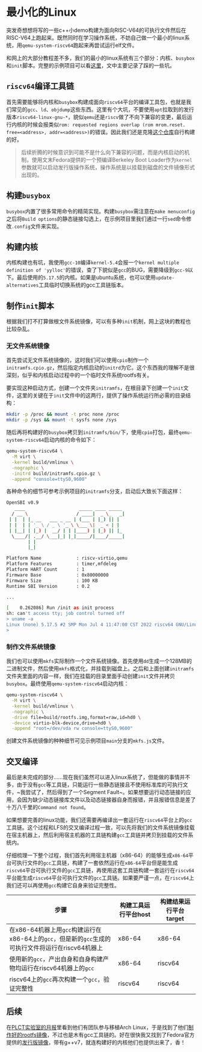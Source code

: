 # 最小化的Linux

突发奇想想将写的一些c++小demo构建为面向RISC-V64的可执行文件然后在RISC-V64上跑起来。既然同时在学习操作系统，不妨自己做一个最小的linux系统，用`qemu-system-riscv64`跑起来再尝试运行elf文件。

和网上的大部分教程差不多，我们的最小的linux系统有三个部分：内核、`busybox`和`init`脚本。完整的示例项目可以看[这里](https://github.com/EverSeenTOTOTO/mini-linux-riscv)，文中主要记录了踩的一些坑。

## `riscv64`编译工具链

首先需要能够将内核和`busybox`构建成面向`riscv64`平台的编译工具包，也就是我们常见的`gcc`、`ld`、`objdump`这些东西。这里有个大坑，不要使用`apt`拉取到的发行版本`riscv64-linux-gnu-*`，貌似`qemu`还是`riscv`做了不向下兼容的变更，最后运行内核的时候会报类似`rom: requested regions overlap (rom mrom.reset. free=<address>, addr=<address>)`的错误。因此我们还是克隆[这个仓库](https://github.com/riscv-collab/riscv-gnu-toolchain.git)自行构建的好。

> 后续折腾的时候意识到可能不是什么向下兼容的问题，而是内核启动的机制，使用文末Fedora提供的一个预编译Berkeley Boot Loader作为`kernel`参数就可以启动发行版操作系统，操作系统是以挂载到磁盘的文件镜像形式出现的。

## 构建`busybox`

`busybox`内置了很多常用命令的精简实现。构建`busybox`需注意在`make menuconfig`之后将`Build options`的静态链接勾选上，在示例项目里我们通过一行`sed`命令修改`.config`文件来实现。

## 构建内核

内核构建也有坑，我使用`gcc-10`编译`kernel-5.4`会报一个`kernel multiple definition of 'yylloc'`的错误，查了下貌似是`gcc`的BUG，需要降级到`gcc-9`以下。最后使用的`5.17.5`的内核。如果是ubuntu系统，也可以使用`update-alternatives`工具临时切换系统的gcc工具链版本。

## 制作`init`脚本

根据我们打不打算做根文件系统镜像，可以有多种`init`机制，网上这块的教程也比较杂乱。

### 无文件系统镜像

首先尝试无文件系统镜像的，这时我们可以使用`cpio`制作一个`initramfs.cpio.gz`，然后指定内核启动的`initrd`为它。这个东西我的理解不是很深刻，似乎和内核启动过程中的一个临时文件系统rootfs有关。

要实现这种启动方式，创建一个文件夹`initramfs`，在根目录下创建一个`init`文件，这里的关键在于`init`文件中的这两行，提供了操作系统运行所必需的目录结构：

```bash 
mkdir -p /proc && mount -t proc none /proc
mkdir -p /sys && mount -t sysfs none /sys
```

随后再将构建好的`busybox`拷贝到`initramfs/bin/`下，使用`cpio`打包，最终`qemu-system-riscv64`启动内核的命令如下：

```bash 
qemu-system-riscv64 \
  -M virt \
  -kernel build/vmlinux \
  -nographic \
  -initrd build/initramfs.cpio.gz \
  -append "console=ttyS0,9600"
```

各种命令的细节可参考示例项目的`initramfs`分支，启动后大致长下面这样：

```bash 
OpenSBI v0.9
   ____                    _____ ____ _____
  / __ \                  / ____|  _ \_   _|
 | |  | |_ __   ___ _ __ | (___ | |_) || |
 | |  | | '_ \ / _ \ '_ \ \___ \|  _ < | |
 | |__| | |_) |  __/ | | |____) | |_) || |_
  \____/| .__/ \___|_| |_|_____/|____/_____|
        | |
        |_|

Platform Name             : riscv-virtio,qemu
Platform Features         : timer,mfdeleg
Platform HART Count       : 1
Firmware Base             : 0x80000000
Firmware Size             : 100 KB
Runtime SBI Version       : 0.2

...

[    0.262086] Run /init as init process
sh: can't access tty; job control turned off
> uname -a
Linux (none) 5.17.5 #2 SMP Mon Jul 4 11:47:00 CST 2022 riscv64 GNU/Linux
>
```

### 制作文件系统镜像

我们也可以使用`mkfs`实际制作一个文件系统镜像。首先使用`dd`生成一个128MB的二进制文件，然后使用`mkfs`格式化，并挂载到磁盘上。之后和上面创建`initramfs`文件夹里面的内容一样，我们在挂载的目录里面手动创建`init`文件并拷贝`busybox`。最终使用`qemu-system-riscv64`启动内核：

```bash 
qemu-system-riscv64 \
  -M virt \
  -kernel build/vmlinux \
  -nographic \
  -drive file=build/rootfs.img,format=raw,id=hd0 \
  -device virtio-blk-device,drive=hd0 \
  -append "root=/dev/vda rw console=ttyS0,9600"
```

创建文件系统镜像的种种细节可见示例项目`main`分支的`mkfs.js`文件。

## 交叉编译

最后是未完成的部分……现在我们虽然可以进入linux系统了，但能做的事情并不多，由于没有`gcc`等工具链，只能运行一些静态链接且不使用标准库的可执行文件，~我尝试了，然后得到了一个Segment Fault~。如果想要运行动态链接的应用，会因为缺少动态链接库文件以及动态链接器自身而报错，并且报错信息是差了十万八千里的`Command not found`。

如果想要完善的linux功能，我们还需要再编译出一套运行在`riscv64`平台上的`gcc`工具链。这个过程和LFS的交叉编译过程一致，可以先将我们的文件系统镜像挂载在宿主机器上，然后利用宿主机器的工具链构建`gcc`工具链并拷贝到挂载的文件系统内。

仔细梳理一下整个过程，我们首先利用宿主机器（x86-64）的能够生成`x86-64`平台可执行文件的`gcc`工具链，构建了一套依然运行在`x86-64`平台但是能生成`riscv64`平台可执行文件的`gcc`工具链，再使用这套工具链构建一套运行在`riscv64`平台能生成`riscv64`平台可执行文件的`gcc`工具链。如果要严谨一点，在`riscv64`上我们还可以再使用`gcc`构建它自身来验证完整性。

| 步骤 | 构建工具运行平台host | 构建结果运行平台target |
| ---- | ---- | ---- |
| 在x86-64机器上用`gcc`构建运行在x86-64上的`gcc`，但是新的`gcc`生成的可执行文件将运行在riscv64机器上 | x86-64 | x86-64 |
| 使用新的`gcc`，产出自身和自身构建产物均运行在riscv64机器上的`gcc` | x86-64 | riscv64 |
| riscv64上的`gcc`再次构建一个`gcc`，验证完整性 | riscv64 | riscv64 |

## 后续

在[PLCT实验室的月报](https://github.com/plctlab/PLCT-Weekly)里看到他们有团队参与移植Arch Linux，于是找到了他们[制作好的rootfs镜像](https://archriscv.felixc.at/)，不过也是木有gcc工具链的。好在很快我又找到了Fedora官方提供的[发行版镜像](https://fedorapeople.org/groups/risc-v/disk-images/)，带有g++v7，就连构建好的内核他们也提供出来了，香！
